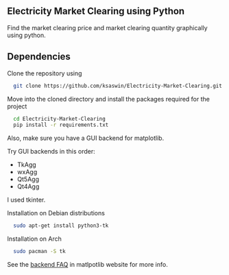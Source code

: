
## Electricity Market Clearing using Python

Find the market clearing price and market clearing quantity graphically using python.
## Dependencies

Clone the repository using

```bash
  git clone https://github.com/ksaswin/Electricity-Market-Clearing.git
```
Move into the cloned directory and install the packages required for the project

```bash
  cd Electricity-Market-Clearing
  pip install -r requirements.txt
```

Also, make sure you have a GUI backend for matplotlib.

Try GUI backends in this order:

- TkAgg
- wxAgg
- Qt5Agg
- Qt4Agg

I used tkinter.

Installation on Debian distributions
```bash
  sudo apt-get install python3-tk
```

Installation on Arch
```bash
  sudo pacman -S tk
```

See the [backend FAQ](https://matplotlib.org/2.0.2/faq/usage_faq.html) in matlpotlib website for more info.
